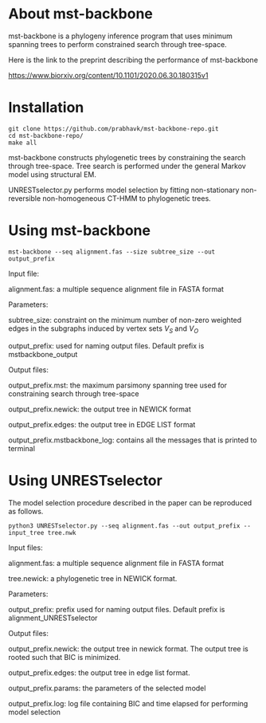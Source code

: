 # About mst-backbone

mst-backbone is a phylogeny inference program that uses minimum spanning trees to perform constrained search through tree-space. 

Here is the link to the preprint describing the performance of mst-backbone 

https://www.biorxiv.org/content/10.1101/2020.06.30.180315v1

# Installation


```console
git clone https://github.com/prabhavk/mst-backbone-repo.git 
cd mst-backbone-repo/
make all

```

mst-backbone constructs phylogenetic trees by constraining the search through tree-space. Tree search is performed under the general Markov model using structural EM. 

 
UNRESTselector.py performs model selection by fitting non-stationary non-reversible non-homogeneous CT-HMM to phylogenetic trees. 

# Using mst-backbone

```console
mst-backbone --seq alignment.fas --size subtree_size --out output_prefix
```
Input file:

alignment.fas: a multiple sequence alignment file in FASTA format

Parameters:

subtree_size: constraint on the minimum number of non-zero weighted edges in the subgraphs induced by vertex sets $V_S$ and $V_O$ 

output_prefix: used for naming output files. Default prefix is mstbackbone_output

Output files:

output_prefix.mst: the maximum parsimony spanning tree used for constraining search through tree-space 

output_prefix.newick: the output tree in NEWICK format

output_prefix.edges: the output tree in EDGE LIST format

output_prefix.mstbackbone_log: contains all the messages that is printed to terminal

# Using UNRESTselector

The model selection procedure described in the paper can be reproduced as follows.

```console
python3 UNRESTselector.py --seq alignment.fas --out output_prefix --input_tree tree.nwk
```

Input files:

alignment.fas: a multiple sequence alignment file in FASTA format

tree.newick: a phylogenetic tree in NEWICK format. 

Parameters:

output_prefix: prefix used for naming output files. Default prefix is alignment_UNRESTselector

Output files:

output_prefix.newick: the output tree in newick format. The output tree is rooted such that BIC is minimized.

output_prefix.edges: the output tree in edge list format. 

output_prefix.params: the parameters of the selected model

output_prefix.log: log file containing BIC and time elapsed for performing model selection